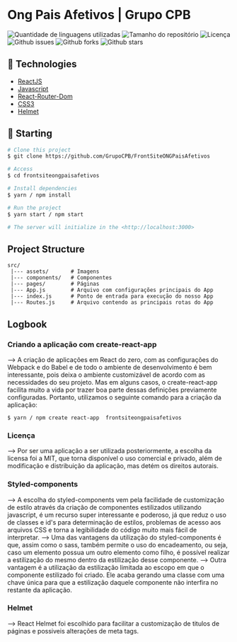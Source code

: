 <div align="center" id="top"> 
  &#xa0;
</div>

<h1>Ong Pais Afetivos | Grupo CPB</h1>

<p>
  

  <img alt="Quantidade de linguagens utilizadas" src="https://img.shields.io/github/languages/count/GrupoCPB/FrontSiteONGPaisAfetivos?color=56BEB8">

  <img alt="Tamanho do repositório" src="https://img.shields.io/github/repo-size/GrupoCPB/FrontSiteONGPaisAfetivos?color=56BEB8">

  <img alt="Licença" src="https://img.shields.io/github/license/GrupoCPB/FrontSiteONGPaisAfetivos?color=56BEB8">

  <img alt="Github issues" src="https://img.shields.io/github/issues/GrupoCPB/FrontSiteONGPaisAfetivos?color=56BEB8" />

  <img alt="Github forks" src="https://img.shields.io/github/forks/GrupoCPB/FrontSiteONGPaisAfetivos?color=56BEB8" />

  <img alt="Github stars" src="https://img.shields.io/github/stars/GrupoCPB/FrontSiteONGPaisAfetivos?color=56BEB8" />

## :rocket: Technologies ##

- [ReactJS](https://pt-br.reactjs.org/)
- [Javascript](https://developer.mozilla.org/pt-BR/docs/Web/JavaScript)
- [React-Router-Dom](https://reactrouter.com)
- [CSS3](https://www.w3schools.com/css/)
- [Helmet](https://www.npmjs.com/package/react-helmet)

## :checkered_flag: Starting ##

```bash
# Clone this project
$ git clone https://github.com/GrupoCPB/FrontSiteONGPaisAfetivos

# Access
$ cd frontsiteongpaisafetivos

# Install dependencies
$ yarn / npm install

# Run the project
$ yarn start / npm start

# The server will initialize in the <http://localhost:3000>
```

## Project Structure

```
src/
 |--- assets/       # Imagens
 |--- components/   # Componentes
 |--- pages/        # Páginas
 |--- App.js        # Arquivo com configurações principais do App
 |--- index.js      # Ponto de entrada para execução do nosso App
 |--- Routes.js     # Arquivo contendo as principais rotas do App
```

## Logbook

### Criando a aplicação com create-react-app

--> A criação de aplicações em React do zero, com as configurações do Webpack e do Babel e de todo o ambiente de desenvolvimento é bem interessante, pois deixa o ambiente customizável de acordo com as necessidades do seu projeto. Mas em alguns casos, o create-react-app facilita muito a vida por trazer boa parte dessas definições previamente configuradas. Portanto, utilizamos o seguinte comando para a criação da aplicação:

```
$ yarn / npm create react-app  frontsiteongpaisafetivos
```


### Licença

--> Por ser uma aplicação a ser utilizada posteriormente, a escolha da licensa foi a MIT, que torna disponível o uso comercial e privado, além de modificação e distribuição da aplicação, mas detém os direitos autorais.

### Styled-components

--> A escolha do styled-components vem pela facilidade de customização de estilo através da criação de componentes estilizados utilizando javascript, é um recurso super interessante e poderoso, já que reduz o uso de classes e id's para determinação de estilos, problemas de acesso aos arquivos CSS e torna a legibilidade do código muito mais fácil de interpretar.
--> Uma das vantagens da utilização do styled-components é que, assim como o sass, também permite o uso do encadeamento, ou seja, caso um elemento possua um outro elemento como filho, é possível realizar a estilização do mesmo dentro da estilização desse componente.
--> Outra vantagem é a utilização da estilização limitada ao escopo em que o componente estilizado foi criado. Ele acaba gerando uma classe com uma chave única para que a estilização daquele componente não interfira no restante da aplicação.


### Helmet
--> React Helmet foi escolhido para facilitar a customização de titulos de páginas e possiveis alterações de meta tags.